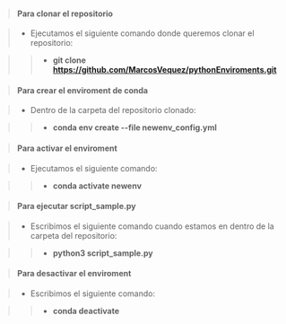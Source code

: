 > #### Para clonar el repositorio

> - Ejecutamos el siguiente comando donde queremos clonar el repositorio:

>> - **git clone https://github.com/MarcosVequez/pythonEnviroments.git**

> #### Para crear el enviroment de conda 

> - Dentro de la carpeta del repositorio clonado:

>> - **conda env create --file newenv_config.yml**

> #### Para activar el enviroment

> - Ejecutamos el siguiente comando:

>> - **conda activate newenv**

> #### Para ejecutar script_sample.py

> - Escribimos el siguiente comando cuando estamos en dentro de la carpeta del repositorio:

>> - **python3 script_sample.py**

> #### Para desactivar el enviroment

> - Escribimos el siguiente comando:

>> - **conda deactivate**
